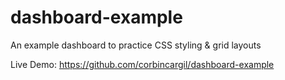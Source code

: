 # dashboard-example
An example dashboard to practice CSS styling &amp; grid layouts


Live Demo: https://github.com/corbincargil/dashboard-example
